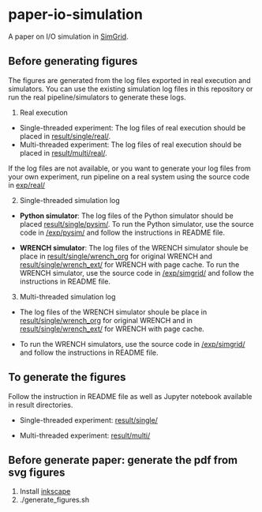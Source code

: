 # paper-io-simulation

A paper on I/O simulation in [SimGrid](http://simgrid.org).

## Before generating figures
The figures are generated from the log files exported in real execution and simulators. 
You can use the existing simulation log files in this repository or run the real pipeline/simulators to generate these logs.

1. Real execution
- Single-threaded experiment: The log files of real execution should be placed in [result/single/real/](result/single/real/).
- Multi-threaded experiment: The log files of real execution should be placed in [result/multi/real/](result/multi/real/).

If the log files are not available, or you want to generate your log files from your own experiment, 
run pipeline on a real system using the source code in [exp/real/](exp/real/)

2. Single-threaded simulation log

- **Python simulator**: The log files of the Python simulator should be placed [result/single/pysim/](result/single/pysim/). 
To run the Python simulator, use the source code in [/exp/pysim/](/exp/pysim/)  and follow the instructions in README file.

- **WRENCH simulator**: The log files of the WRENCH simulator shoule be place in [result/single/wrench_org](result/single/wrench_org/) 
for original WRENCH and [result/single/wrench_ext/](result/single/wrench_ext/) for WRENCH with page cache.
To run the WRENCH simulator, use the source code in [/exp/simgrid/](/exp/simgrid/) and follow the instructions in README file.

3. Multi-threaded simulation log

- The log files of the WRENCH simulator shoule be place in [result/single/wrench_org](result/single/wrench_org) for original WRENCH 
and in [result/single/wrench_ext/](result/single/wrench_ext/) for WRENCH with page cache.

- To run the WRENCH simulators, use the source code in [/exp/simgrid/](/exp/simgrid/) and follow the instructions in README file.

## To generate the figures

Follow the instruction in README file as well as Jupyter notebook available in result directories.

- Single-threaded experiment: [result/single/](result/single/)

- Multi-threaded experiment: [result/multi/](result/multi/)

## Before generate paper: generate the pdf from svg figures

1. Install [inkscape](http://inkscape.org)
2. ./generate_figures.sh